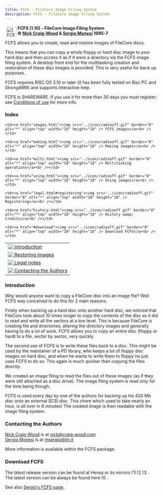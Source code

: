 ```yaml
---
title: FCFS - FileCore Image Filing System
description: FCFS - FileCore Image Filing System
---
```


<img src="../icon/fcfs.gif" alt="[FCFS]" align="left" vspace="4" hspace="4" width="33" height="33" /> <strong>FCFS (1.10) - FileCore Image Filing System<br /> © <a href="mailto:nick@craig-wood.com">Nick Craig-Wood</a> &amp; <a href="mailto:msergio@tin.it">Sergio Monesi</a> 1995-7<br clear="left" /></strong>

FCFS allows you to create, read and restore images of FileCore discs.

This means that you can copy a whole floppy or hard disc image to your
hard disc and then access it as if it were a directory via the FCFS
image filing system. A desktop front end for the multitasking creation
and restoration of these disc images is provided. This is very useful
for back up purposes.

FCFS requires RISC OS 3.10 or later (it has been fully tested on Risc
PC and StrongARM) and supports interactive help.

FCFS is SHAREWARE. If you use it for more than 30 days you must
register; see <a href="legal.html">Conditions of use</a> for more
info.

<h3>Index</h3>

<table border="0" width="100%">
<tr>
    <td><a href="#introduction"><img src="../icon/radiooff.gif" border="0" alt="*" align="top" width="18" height="18" /> Introduction</a><br /></td>
    
    <td><a href="images.html"><img src="../icon/radiooff.gif" border="0" alt="*" align="top" width="18" height="18" /> FCFS images</a><br /></td>
    
    <td><a href="making.html"><img src="../icon/radiooff.gif" border="0" alt="*" align="top" width="18" height="18" /> Making images</a><br /></td>
  </tr>
  
  <tr>
    <td><a href="restoring.html"><img src="../icon/radiooff.gif" border="0" alt="*" align="top" width="18" height="18" /> Restoring images</a><br /></td>
    
    <td><a href="multi.html"><img src="../icon/radiooff.gif" border="0" alt="*" align="top" width="18" height="18" /> Multitasking operations</a><br /></td>
    
    <td><a href="using.html"><img src="../icon/radiooff.gif" border="0" alt="*" align="top" width="18" height="18" /> Using images</a><br /></td>
  </tr>
  
  <tr>
    <td><a href="legal.html"><img src="../icon/radiooff.gif" border="0" alt="*" align="top" width="18" height="18" /> Legal notes</a><br /></td>
    
    <td><a href="legal.html#registering"><img src="../icon/radiooff.gif" border="0" alt="*" align="top" width="18" height="18" /> Registering</a><br /></td>
    
    <td><a href="history.html"><img src="../icon/radiooff.gif" border="0" alt="*" align="top" width="18" height="18" /> History &amp; Credits</a><br /></td>
  </tr>
  
  <tr>
    <td><a href="#contact"><img src="../icon/radiooff.gif" border="0" alt="*" align="top" width="18" height="18" /> Contacting the Authors</a><br /></td>
    
    <td><a href="#download"><img src="../icon/radiooff.gif" border="0" alt="*" align="top" width="18" height="18" /> Download FCFS</a><br /></td>
  </tr>
</table>

<h3><a name="introduction" id="introduction">Introduction</a></h3>

Why would anyone want to copy a FileCore disc into an image file? Well
FCFS was conceived to do this for 2 main reasons.

Firstly when backing up a hard disc onto another hard disc, we noticed
that FileCore took about 10 times longer to copy the contents of the
disc as it did to read and write all the sectors at a low level. This
is because FileCore is creating file and directories, altering the
directory images and generally having to do a lot of work. FCFS allows
you to copy an entire disc (floppy or hard) to a file, sector by
sector, very quickly.

The second use of FCFS is to write these files back to a disc. This
might be used by the maintainer of a PD library, who keeps a lot of
floppy disc images on hard disc, and when he wants to write them to
floppy he just uses FCFS to do so. This again is much quicker than
copying the files directly.

We created an image filing to read the files out of these images (as
if they were still attached as a disc drive). The image filing system
is read only for the time being though.

FCFS is used every day by one of the authors for backing up his 420 Mb
disc onto an external SCSI disc. This chore which used to take nearly
an hour, is all over in 8 minutes! The created image is then readable
with the image filing system.

<h3><a name="contact" id="contact">Contacting the Authors</a></h3>

<a href="../index.html">Nick Craig-Wood</a> is at <a href="mailto:nick@craig-wood.com">nick@craig-wood.com</a><br />
<a href="http://www.monesi.com/sergio/">Sergio Monesi</a> is at <a href="mailto:msergio@tin.it">msergio@tin.it</a>

More information is available within the FCFS package.

<h3><a name="download" id="download">Download FCFS</a></h3>

The latest release version can be found at Hensa or its mirrors <a href="ftp://micros.hensa.ac.uk/micros/arch/riscos/d/d148/"><img src="../icon/dl1.gif" alt="[1]" align="top" border="0" width="18" height="14" /></a><a href="ftp://ftp.demon.co.uk/pub/mirrors/hensa/micros/arch/riscos/d/d148/"><img src="../icon/dl2.gif" alt="[2]" align="top" border="0" width="18" height="14" /></a><a href="ftp://sunsite.doc.ic.ac.uk/computing/systems/archimedes/collections/hensa/riscos/d/d148/"><img src="../icon/dl3.gif" alt="[3]" align="top" border="0" width="18" height="14" /></a>.<br />
The latest version can be always be found here <a href="../software/"><img src="../icon/dl0.gif" alt="[0]" align="top" border="0" width="18" height="14" /></a>.

See also <a href="http://www.monesi.com/sergio/fcfs.html">Sergio's FCFS page</a>.
